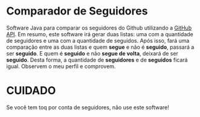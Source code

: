 # Comparador de Seguidores
Software Java para comparar os seguidores do Github utilizando a <a href="https://docs.github.com/en/rest/about-the-rest-api/about-the-rest-api">GitHub API</a>.
Em resumo, este software irá gerar duas listas: uma com a quantidade de seguidores e uma com a quantidade de seguidos.
Após isso, fará uma comparação entre as duas listas e quem **segue** e não é **seguido**, passará a ser **seguido**. E quem é **seguido** e não **segue de volta**, deixará de ser **seguido**. Desta forma, a quantidade de **seguidores** e de **seguidos** ficará igual. Observem o meu perfil e comprovem.

# CUIDADO
Se você tem toq por conta de seguidores, não use este software!
